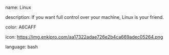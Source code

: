 name: Linux

description: If you want full control over your machine, Linux is your friend.

color: A6CAFF

icon: https://img.enkipro.com/aa17322adae726e2b4ca669adec05264.png

language: bash
